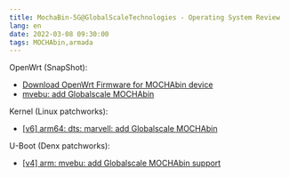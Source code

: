 ```yaml
---
title: MochaBin-5G@GlobalScaleTechnologies - Operating System Review
lang: en
date: 2022-03-08 09:30:00
tags: MOCHAbin,armada
---
```


OpenWrt (SnapShot):
- [Download OpenWrt Firmware for MOCHAbin device](https://firmware-selector.openwrt.org/?version=SNAPSHOT&target=mvebu%2Fcortexa72&id=globalscale_mochabin)
- [mvebu: add Globalscale MOCHAbin](https://git.openwrt.org/?p=openwrt/openwrt.git;a=commit;h=78cf3e53b1f4ea6428925302d78f743a693d5fb1)

Kernel (Linux patchworks):
- [[v6] arm64: dts: marvell: add Globalscale MOCHAbin](https://patchwork.kernel.org/project/linux-arm-kernel/list/?series=560183)

U-Boot (Denx patchworks):
- [[v4] arm: mvebu: add Globalscale MOCHAbin support](https://patchwork.ozlabs.org/project/uboot/list/?series=269214&archive=both&state=*)

